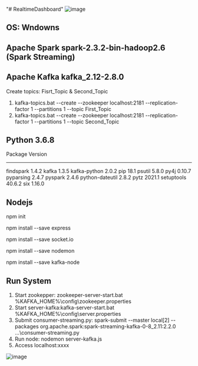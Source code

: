 "# RealtimeDashboard" 
![image](https://user-images.githubusercontent.com/53387573/129353303-74c09a2a-c5ad-441e-8624-14db652917d8.png)
## OS: Wndowns
## Apache Spark spark-2.3.2-bin-hadoop2.6 (Spark Streaming)
## Apache Kafka kafka_2.12-2.8.0
Create topics: Fisrt_Topic & Second_Topic
1. kafka-topics.bat --create --zookeeper localhost:2181 --replication-factor 1 --partitions 1 --topic First_Topic
2. kafka-topics.bat --create --zookeeper localhost:2181 --replication-factor 1 --partitions 1 --topic Second_Topic
## Python 3.6.8
Package         Version
--------------- -------
findspark       1.4.2
kafka           1.3.5
kafka-python    2.0.2
pip             18.1
psutil          5.8.0
py4j            0.10.7
pyparsing       2.4.7
pyspark         2.4.6
python-dateutil 2.8.2
pytz            2021.1
setuptools      40.6.2
six             1.16.0
## Nodejs
npm init

npm install --save express

npm install --save socket.io

npm install --save nodemon

npm install --save kafka-node

## Run System
1. Start zookepper: zookeeper-server-start.bat %KAFKA_HOME%\config\zookeeper.properties
2. Start server-kafka:kafka-server-start.bat %KAFKA_HOME%\config\server.properties
3. Submit consumer-streaming.py: spark-submit --master local[2] --packages org.apache.spark:spark-streaming-kafka-0-8_2.11:2.2.0 ...\consumer-streaming.py
4. Run node: nodemon server-kafka.js 
5. Access localhost:xxxx

![image](https://user-images.githubusercontent.com/53387573/129433052-2ccbafa9-248d-4819-bc51-50dc2b439679.png)

